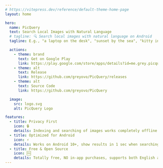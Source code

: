 ```yaml
---
# https://vitepress.dev/reference/default-theme-home-page
layout: home

hero:
  name: PicQuery
  text: Search Local Images with Natural Language
  # tagline: 🔍 Search local images with natural language on Android
  tagline: E.g., "a laptop on the desk", "sunset by the sea", "kitty in the grass"...

  actions:
    - theme: brand
      text: Get on Google Play
      link: https://play.google.com/store/apps/details?id=me.grey.picquery
    - theme: alt
      text: Release
      link: https://github.com/greyovo/PicQuery/releases
    - theme: alt
      text: Source Code
      link: https://github.com/greyovo/PicQuery

  image:
    src: logo.svg
    alt: PicQuery Logo

features:
  - title: Privacy First
    icon: 🔒
    details: Indexing and searching of images works completely offline without worrying about privacy.
  - title: Optimized for Android
    icon: ⚡️
    details: Works on Android 10+, show results in 1 sec when searching for 8,000+ photos.
  - title: Free & Open Source
    icon: 🆓
    details: Totally free, NO in-app purchases, supports both English and Chinese.
---
```


<style>
:root {
  --vp-home-hero-name-color: transparent;
  --vp-home-hero-name-background: -webkit-linear-gradient(120deg, #0078D7 30%, #41d1ff);

  --vp-c-brand-1: rgb(33, 99, 150);
  --vp-c-brand-2: rgba(0, 120, 215, 0.8);
  --vp-c-brand-3: rgb(0, 120, 215);
  
  --vp-home-hero-image-background-image: linear-gradient(-45deg, #0078D7 1%, #FFFFFF 50%);
  --vp-home-hero-image-filter: blur(44px);
}

.dark {
  /* --vp-home-hero-name-color: transparent;
  --vp-home-hero-name-background: -webkit-linear-gradient(120deg, #bd34fe 30%, #41d1ff); */
  
  --vp-home-hero-image-background-image: linear-gradient(-45deg, #18486e 55%, #000 50%);
  --vp-home-hero-image-filter: blur(11px);
}

@media (min-width: 640px) {
  :root {
    --vp-home-hero-image-filter: blur(56px);
  }
}

@media (min-width: 960px) {
  :root {
    --vp-home-hero-image-filter: blur(68px);
  }
}
</style>
